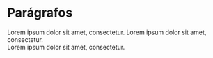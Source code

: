 # Parágrafos

Lorem ipsum dolor sit amet, consectetur. Lorem ipsum dolor sit amet, consectetur.  
Lorem ipsum dolor sit amet, consectetur.

<!--
    Para quebrar uma linha, deve-se usar dois espaços para quebrar a linha
-->

